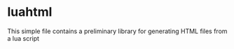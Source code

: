 # luahtml

This simple file contains a preliminary library for generating HTML files from a lua script
